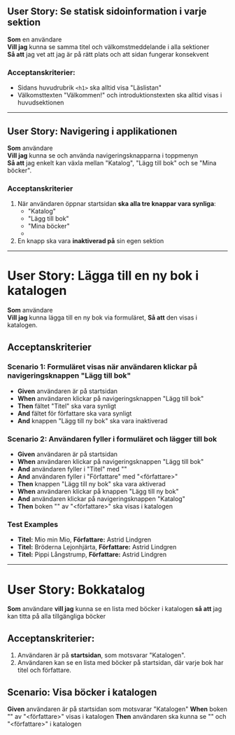 ## User Story: Se statisk sidoinformation i varje sektion

**Som** en användare  
**Vill jag** kunna se samma titel och välkomstmeddelande i alla sektioner  
**Så att** jag vet att jag är på rätt plats och att sidan fungerar konsekvent

### Acceptanskriterier:
- Sidans huvudrubrik `<h1>` ska alltid visa "Läslistan"
- Välkomsttexten "Välkommen!" och introduktionstexten ska alltid visas i huvudsektionen

---

## User Story: Navigering i applikationen

**Som** användare  
**Vill jag** kunna se och använda navigeringsknapparna i toppmenyn  
**Så att** jag enkelt kan växla mellan "Katalog", "Lägg till bok" och se "Mina böcker".

### Acceptanskriterier

1. När användaren öppnar startsidan **ska alla tre knappar vara synliga**:
   - "Katalog"
   - "Lägg till bok"
   - "Mina böcker"
   - 
2. En knapp ska vara **inaktiverad på** sin egen sektion

---

# User Story: Lägga till en ny bok i katalogen

**Som** användare  
**Vill jag** kunna lägga till en ny bok via formuläret, 
**Så att** den visas i katalogen.

## Acceptanskriterier

### Scenario 1: Formuläret visas när användaren klickar på navigeringsknappen "Lägg till bok"
- **Given** användaren är på startsidan
- **When** användaren klickar på navigeringsknappen "Lägg till bok"
- **Then** fältet "Titel" ska vara synligt
- **And** fältet för författare ska vara synligt
- **And** knappen "Lägg till ny bok" ska vara inaktiverad

### Scenario 2: Användaren fyller i formuläret och lägger till bok
- **Given** användaren är på startsidan
- **When** användaren klickar på navigeringsknappen "Lägg till bok"
- **And** användaren fyller i "Titel" med "<titel>"
- **And** användaren fyller i "Författare" med "<författare>"
- **Then** knappen "Lägg till ny bok" ska vara aktiverad
- **When** användaren klickar på knappen "Lägg till ny bok"
- **And** användaren klickar på navigeringsknappen "Katalog"
- **Then** boken "<titel>" av "<författare>" ska visas i katalogen

### Test Examples
- **Titel:** Mio min Mio, **Författare:** Astrid Lindgren
- **Titel:** Bröderna Lejonhjärta, **Författare:** Astrid Lindgren
- **Titel:** Pippi Långstrump, **Författare:** Astrid Lindgren

---

# User Story: Bokkatalog

**Som** användare 
**vill jag** kunna se en lista med böcker i katalogen 
**så att** jag kan titta på alla tillgängliga böcker

## Acceptanskriterier:

1. Användaren är på **startsidan**, som motsvarar "Katalogen".
2. Användaren kan se en lista med böcker på startsidan, där varje bok har titel och författare.

## Scenario: Visa böcker i katalogen

**Given** användaren är på startsidan som motsvarar "Katalogen"
**When** boken "<titel>" av "<författare>" visas i katalogen
**Then** användaren ska kunna se "<titel>" och "<författare>" i katalogen